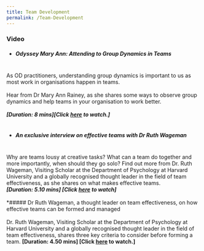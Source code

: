 ```yaml
---
title: Team Development
permalink: /Team-Development
---
```


### Video
* ##### Odyssey Mary Ann: Attending to Group Dynamics in Teams<br><br>
As OD practitioners, understanding group dynamics is important to us as most work in organisations happen in teams. 
<br><br>
Hear from Dr Mary Ann Rainey, as she shares some ways to observe group dynamics and help teams in your organisation to work better. <br><br>***[Duration: 8 mins][Click [here](https://vimeo.com/130939928) to watch.]***<br><br>
* #####  An exclusive interview on effective teams with Dr Ruth Wageman<br><br>
Why are teams lousy at creative tasks? What can a team do together and more importantly, when should they go solo? Find out more from Dr. Ruth Wageman, Visiting Scholar at the Department of Psychology at Harvard University and a globally recognised thought leader in the field of team effectiveness, as she shares on what makes effective teams. <br>***[Duration: 5.10 mins] [Click [here](https://vimeo.com/39463182) to watch]***<br><br>
*##### Dr Ruth Wageman, a thought leader on team effectiveness, on how effective teams can be formed and managed<br><br>
Dr. Ruth Wageman, Visiting Scholar at the Department of Psychology at Harvard University and a globally recognised thought leader in the field of team effectiveness, shares three key criteria to consider before forming a team. **[Duration:  4.50 mins] [Click [here](https://vimeo.com/39463181) to watch.]** 
